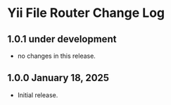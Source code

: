 # Yii File Router Change Log

## 1.0.1 under development

- no changes in this release.

## 1.0.0 January 18, 2025

- Initial release.